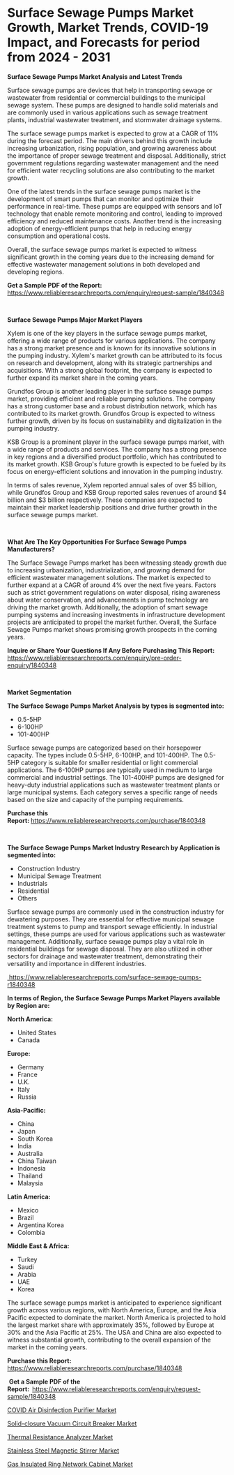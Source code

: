 <p><h1>Surface Sewage Pumps Market Growth, Market Trends, COVID-19 Impact, and Forecasts for period from 2024 - 2031</h1></p><p><strong>Surface Sewage Pumps Market Analysis and Latest Trends</strong></p>
<p><p>Surface sewage pumps are devices that help in transporting sewage or wastewater from residential or commercial buildings to the municipal sewage system. These pumps are designed to handle solid materials and are commonly used in various applications such as sewage treatment plants, industrial wastewater treatment, and stormwater drainage systems.</p><p>The surface sewage pumps market is expected to grow at a CAGR of 11% during the forecast period. The main drivers behind this growth include increasing urbanization, rising population, and growing awareness about the importance of proper sewage treatment and disposal. Additionally, strict government regulations regarding wastewater management and the need for efficient water recycling solutions are also contributing to the market growth.</p><p>One of the latest trends in the surface sewage pumps market is the development of smart pumps that can monitor and optimize their performance in real-time. These pumps are equipped with sensors and IoT technology that enable remote monitoring and control, leading to improved efficiency and reduced maintenance costs. Another trend is the increasing adoption of energy-efficient pumps that help in reducing energy consumption and operational costs.</p><p>Overall, the surface sewage pumps market is expected to witness significant growth in the coming years due to the increasing demand for effective wastewater management solutions in both developed and developing regions.</p></p>
<p><strong>Get a Sample PDF of the Report:&nbsp;</strong> <a href="https://www.reliableresearchreports.com/enquiry/request-sample/1840348">https://www.reliableresearchreports.com/enquiry/request-sample/1840348</a></p>
<p>&nbsp;</p>
<p><strong>Surface Sewage Pumps Major Market Players</strong></p>
<p><p>Xylem is one of the key players in the surface sewage pumps market, offering a wide range of products for various applications. The company has a strong market presence and is known for its innovative solutions in the pumping industry. Xylem's market growth can be attributed to its focus on research and development, along with its strategic partnerships and acquisitions. With a strong global footprint, the company is expected to further expand its market share in the coming years.</p><p>Grundfos Group is another leading player in the surface sewage pumps market, providing efficient and reliable pumping solutions. The company has a strong customer base and a robust distribution network, which has contributed to its market growth. Grundfos Group is expected to witness further growth, driven by its focus on sustainability and digitalization in the pumping industry.</p><p>KSB Group is a prominent player in the surface sewage pumps market, with a wide range of products and services. The company has a strong presence in key regions and a diversified product portfolio, which has contributed to its market growth. KSB Group's future growth is expected to be fueled by its focus on energy-efficient solutions and innovation in the pumping industry.</p><p>In terms of sales revenue, Xylem reported annual sales of over $5 billion, while Grundfos Group and KSB Group reported sales revenues of around $4 billion and $3 billion respectively. These companies are expected to maintain their market leadership positions and drive further growth in the surface sewage pumps market.</p></p>
<p>&nbsp;</p>
<p><strong>What Are The Key Opportunities For Surface Sewage Pumps Manufacturers?</strong></p>
<p><p>The Surface Sewage Pumps market has been witnessing steady growth due to increasing urbanization, industrialization, and growing demand for efficient wastewater management solutions. The market is expected to further expand at a CAGR of around 4% over the next five years. Factors such as strict government regulations on water disposal, rising awareness about water conservation, and advancements in pump technology are driving the market growth. Additionally, the adoption of smart sewage pumping systems and increasing investments in infrastructure development projects are anticipated to propel the market further. Overall, the Surface Sewage Pumps market shows promising growth prospects in the coming years.</p></p>
<p><strong>Inquire or Share Your Questions If Any Before Purchasing This Report:</strong> <a href="https://www.reliableresearchreports.com/enquiry/pre-order-enquiry/1840348">https://www.reliableresearchreports.com/enquiry/pre-order-enquiry/1840348</a></p>
<p>&nbsp;</p>
<p><strong>Market Segmentation</strong></p>
<p><strong>The Surface Sewage Pumps Market Analysis by types is segmented into:</strong></p>
<p><ul><li>0.5-5HP</li><li>6-100HP</li><li>101-400HP</li></ul></p>
<p><p>Surface sewage pumps are categorized based on their horsepower capacity. The types include 0.5-5HP, 6-100HP, and 101-400HP. The 0.5-5HP category is suitable for smaller residential or light commercial applications. The 6-100HP pumps are typically used in medium to large commercial and industrial settings. The 101-400HP pumps are designed for heavy-duty industrial applications such as wastewater treatment plants or large municipal systems. Each category serves a specific range of needs based on the size and capacity of the pumping requirements.</p></p>
<p><strong>Purchase this Report:&nbsp;</strong><a href="https://www.reliableresearchreports.com/purchase/1840348">https://www.reliableresearchreports.com/purchase/1840348</a></p>
<p>&nbsp;</p>
<p><strong>The Surface Sewage Pumps Market Industry Research by Application is segmented into:</strong></p>
<p><ul><li>Construction Industry</li><li>Municipal Sewage Treatment</li><li>Industrials</li><li>Residential</li><li>Others</li></ul></p>
<p><p>Surface sewage pumps are commonly used in the construction industry for dewatering purposes. They are essential for effective municipal sewage treatment systems to pump and transport sewage efficiently. In industrial settings, these pumps are used for various applications such as wastewater management. Additionally, surface sewage pumps play a vital role in residential buildings for sewage disposal. They are also utilized in other sectors for drainage and wastewater treatment, demonstrating their versatility and importance in different industries.</p></p>
<p><a href="https://www.reliableresearchreports.com/surface-sewage-pumps-r1840348">&nbsp;https://www.reliableresearchreports.com/surface-sewage-pumps-r1840348</a></p>
<p><strong>In terms of Region, the Surface Sewage Pumps Market Players available by Region are:</strong></p>
<p>
    <p> <strong> North America: </strong>
        <ul>
            <li>United States</li>
            <li>Canada</li>
        </ul>
        </p> 
    <p> <strong> Europe: </strong>
        <ul>
            <li>Germany</li>
            <li>France</li>
            <li>U.K.</li>
            <li>Italy</li>
            <li>Russia</li>
        </ul>
        </p> 
    <p> <strong> Asia-Pacific: </strong>
        <ul>
            <li>China</li>
            <li>Japan</li>
            <li>South Korea</li>
            <li>India</li>
            <li>Australia</li>
            <li>China Taiwan</li>
            <li>Indonesia</li>
            <li>Thailand</li>
            <li>Malaysia</li>
        </ul>
        </p> 
    <p> <strong> Latin America: </strong>
        <ul>
            <li>Mexico</li>
            <li>Brazil</li>
            <li>Argentina Korea</li>
            <li>Colombia</li>
        </ul>
        </p> 
    <p> <strong> Middle East & Africa: </strong>
        <ul>
            <li>Turkey</li>
            <li>Saudi</li>
            <li>Arabia</li>
            <li>UAE</li>
            <li>Korea</li>
        </ul>
    </p>
    </p>
<p><p>The surface sewage pumps market is anticipated to experience significant growth across various regions, with North America, Europe, and the Asia Pacific expected to dominate the market. North America is projected to hold the largest market share with approximately 35%, followed by Europe at 30% and the Asia Pacific at 25%. The USA and China are also expected to witness substantial growth, contributing to the overall expansion of the market in the coming years.</p></p>
<p><strong>Purchase this Report: </strong><a href="https://www.reliableresearchreports.com/purchase/1840348">https://www.reliableresearchreports.com/purchase/1840348</a></p>
<p>&nbsp;<strong>Get a Sample PDF of the Report:&nbsp;&nbsp;</strong><a href="https://www.reliableresearchreports.com/enquiry/request-sample/1840348">https://www.reliableresearchreports.com/enquiry/request-sample/1840348</a></p>
<p><strong></strong></p>
<p><p><a href="https://github.com/dringals/Market-Research-Report-List-5/blob/main/covid-air-disinfection-purifier-market.md">COVID Air Disinfection Purifier Market</a></p><p><a href="https://github.com/mharielmesa/Market-Research-Report-List-4/blob/main/solid-closure-vacuum-circuit-breaker-market.md">Solid-closure Vacuum Circuit Breaker Market</a></p><p><a href="https://github.com/lbird53714/Market-Research-Report-List-5/blob/main/thermal-resistance-analyzer-market.md">Thermal Resistance Analyzer Market</a></p><p><a href="https://github.com/ohumlzho95/Market-Research-Report-List-1/blob/main/stainless-steel-magnetic-stirrer-market.md">Stainless Steel Magnetic Stirrer Market</a></p><p><a href="https://github.com/moyahfrancoestellec51j635wcx/Market-Research-Report-List-3/blob/main/gas-insulated-ring-network-cabinet-market.md">Gas Insulated Ring Network Cabinet Market</a></p></p>
